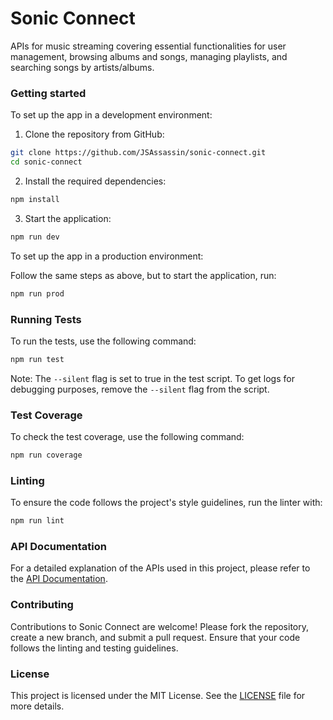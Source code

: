 # Sonic Connect

APIs for music streaming covering essential functionalities for user management,
browsing albums and songs, managing playlists, and searching songs by
artists/albums.

### Getting started

To set up the app in a development environment:

1. Clone the repository from GitHub:
```bash
git clone https://github.com/JSAssassin/sonic-connect.git
cd sonic-connect
```

2. Install the required dependencies:
```bash
npm install
```

3. Start the application:
```bash
npm run dev
```

To set up the app in a production environment:

Follow the same steps as above, but to start the application, run:
```bash
npm run prod
```

### Running Tests
To run the tests, use the following command:
```bash
npm run test
```
Note: The `--silent` flag is set to true in the test script. To get logs for
debugging purposes, remove the `--silent` flag from the script.

### Test Coverage
To check the test coverage, use the following command:
```bash
npm run coverage
```

### Linting
To ensure the code follows the project's style guidelines, run the linter with:
```bash
npm run lint
```

### API Documentation
For a detailed explanation of the APIs used in this project, please refer to
the [API Documentation](https://documenter.getpostman.com/view/9878109/2sA3JM7gkf).

### Contributing
Contributions to Sonic Connect are welcome! Please fork the repository, create
a new branch, and submit a pull request. Ensure that your code follows the
linting and testing guidelines.

### License
This project is licensed under the MIT License. See the [LICENSE](LICENSE) file
for more details.
